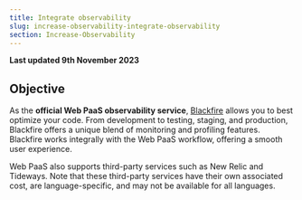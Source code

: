 ```yaml
---
title: Integrate observability
slug: increase-observability-integrate-observability
section: Increase-Observability
---
```


**Last updated 9th November 2023**



## Objective  

As the **official Web PaaS observability service**, 
[Blackfire](https://www.blackfire.io/) allows you to best optimize your code.
From development to testing, staging, and production,
Blackfire offers a unique blend of monitoring and profiling features. 
Blackfire works integrally with the Web PaaS workflow,
offering a smooth user experience.

Web PaaS also supports third-party services such as New Relic and Tideways.
Note that these third-party services have their own associated cost,
are language-specific, and may not be available for all languages.
